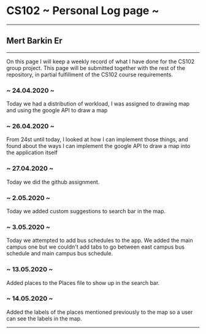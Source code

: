 # CS102 ~ Personal Log page ~
****
## Mert Barkin Er
****

On this page I will keep a weekly record of what I have done for the CS102 group project. This page will be submitted together with the rest of the repository, in partial fulfillment of the CS102 course requirements.

### ~ 24.04.2020 ~
Today we had a distribution of workload, I was assigned to drawing map and using the google API to draw a map

### ~ 26.04.2020 ~
From 24st until today, I looked at how I can implement those things, and found about the ways I can implement the google API to draw a map into the application itself

### ~ 27.04.2020 ~
Today we did the github assignment.

### ~ 2.05.2020 ~
Today we added custom suggestions to search bar in the map.

### ~ 3.05.2020 ~
Today we attempted to add bus schedules to the app. We added the main campus one but we couldn't add tabs to go between east campus bus schedule and main campus bus schedule.

### ~ 13.05.2020 ~
Added places to the Places file to show up in the search bar.

### ~ 14.05.2020 ~
Added the labels of the places mentioned previously to the map so a user can see the labels in the map.
****
